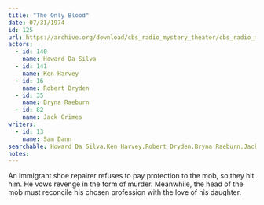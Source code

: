 ```yaml
---
title: "The Only Blood"
date: 07/31/1974
id: 125
url: https://archive.org/download/cbs_radio_mystery_theater/cbs_radio_mystery_theater-0101-0150.zip/cbs_radio_mystery_theater-0101-0150%2Fcbsrmt_0125_the_only_blood.mp3
actors:  
  - id: 140
    name: Howard Da Silva  
  - id: 141
    name: Ken Harvey  
  - id: 16
    name: Robert Dryden  
  - id: 35
    name: Bryna Raeburn  
  - id: 82
    name: Jack Grimes
writers:  
  - id: 13
    name: Sam Dann
searchable: Howard Da Silva,Ken Harvey,Robert Dryden,Bryna Raeburn,Jack Grimes Sam Dann
notes:  
---
```

An immigrant shoe repairer refuses to pay protection to the mob, so they hit him. He vows revenge in the form of murder. Meanwhile, the head of the mob must reconcile his chosen profession with the love of his daughter.